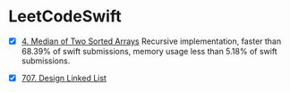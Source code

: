 # LeetCodeSwift

- [x] [4. Median of Two Sorted Arrays](Algorithm/4.Median_of_Two_Sorted_Arrays.swift) Recursive implementation, faster than 68.39% of swift submissions, memory usage less than 5.18% of swift submissions.
- [x] [707. Design Linked List](DataStruct/707.Design_Linked_List.swift)

